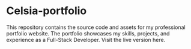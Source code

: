 # Celsia-portfolio
This repository contains the source code and assets for my professional portfolio website. The portfolio showcases my skills, projects, and experience as a Full-Stack Developer.
Visit the live version here.
